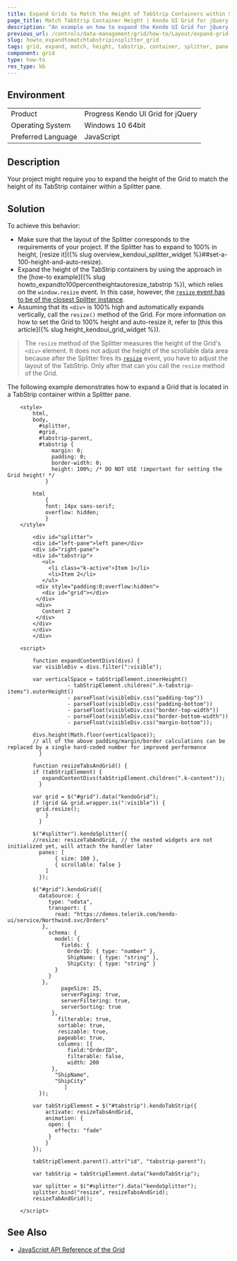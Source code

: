 ```yaml
---
title: Expand Grids to Match the Height of TabStrip Containers within Splitter Panes
page_title: Match TabStrip Container Height | Kendo UI Grid for jQuery
description: "An example on how to expand the Kendo UI Grid for jQuery when it is located in a TabStrip container within a Splitter pane."
previous_url: /controls/data-management/grid/how-to/Layout/expand-grid-to-match-tabstrip-height-within-splitter-pane, /controls/layout/splitter/how-to/expand-grid-to-match-tabstrip-height-split-pane, /controls/navigation/tabstrip/how-to/expand-grid-to-match-height-within-splitter-pane
slug: howto_expandtomatchtabstripinsplitter_grid
tags: grid, expand, match, height, tabstrip, container, splitter, pane
component: grid
type: how-to
res_type: kb
---
```


## Environment

<table>
 <tr>
  <td>Product</td>
  <td>Progress Kendo UI Grid for jQuery</td>
 </tr>
 <tr>
  <td>Operating System</td>
  <td>Windows 10 64bit</td>
 </tr>
 <tr>
  <td>Preferred Language</td>
  <td>JavaScript</td>
 </tr>
</table>

## Description

Your project might require you to expand the height of the Grid to match the height of its TabStrip container within a Splitter pane.

## Solution

To achieve this behavior:
* Make sure that the layout of the Splitter corresponds to the requirements of your project. If the Splitter has to expand to 100% in height, [resize it]({% slug overview_kendoui_splitter_widget %}##set-a-100-height-and-auto-resize).
* Expand the height of the TabStrip containers by using the approach in the [how-to example]({% slug howto_expandto100percentheightautoresize_tabstrip %}), which relies on the `window.resize` event. In this case, however, the [`resize` event has to be of the closest Splitter instance](https://docs.telerik.com/kendo-ui/api/javascript/ui/splitter/events/resize).
* Assuming that its `<div>` is 100% high and automatically expands vertically, call the `resize()` method of the Grid. 
For more information on how to set the Grid to 100% height and auto-resize it, refer to [this this article]({% slug height_kendoui_grid_widget %}).

> The `resize` method of the Splitter measures the height of the Grid's `<div>` element. It does not adjust the height of the scrollable data area because after the Splitter fires its [`resize`](/api/javascript/ui/splitter/events/resize) event, you have to adjust the layout of the TabStrip. Only after that can you call the `resize` method of the Grid.

The following example demonstrates how to expand a Grid that is located in a TabStrip container within a Splitter pane.

```dojo
    <style>
        html,
        body,
          #splitter,
          #grid,
          #tabstrip-parent,
          #tabstrip {
              margin: 0;
              padding: 0;
              border-width: 0;
              height: 100%; /* DO NOT USE !important for setting the Grid height! */
            }

        html
            {
            font: 14px sans-serif;
            overflow: hidden;
            }
    </style>

        <div id="splitter">
        <div id="left-pane">left pane</div>
        <div id="right-pane">
        <div id="tabstrip">
           <ul>
             <li class="k-active">Item 1</li>
             <li>Item 2</li>
           </ul>
         <div style="padding:0;overflow:hidden">
           <div id="grid"></div>
         </div>
         <div>
           Content 2
         </div>
        </div>
        </div>
        </div>

    <script>

        function expandContentDivs(divs) {
        var visibleDiv = divs.filter(":visible");

        var verticalSpace = tabStripElement.innerHeight()
                   - tabStripElement.children(".k-tabstrip-items").outerHeight()
                   - parseFloat(visibleDiv.css("padding-top"))
                   - parseFloat(visibleDiv.css("padding-bottom"))
                   - parseFloat(visibleDiv.css("border-top-width"))
                   - parseFloat(visibleDiv.css("border-bottom-width"))
                   - parseFloat(visibleDiv.css("margin-bottom"));

        divs.height(Math.floor(verticalSpace));
        // all of the above padding/margin/border calculations can be replaced by a single hard-coded number for improved performance
          }

        function resizeTabsAndGrid() {
        if (tabStripElement) {
           expandContentDivs(tabStripElement.children(".k-content"));
          }

        var grid = $("#grid").data("kendoGrid");
        if (grid && grid.wrapper.is(":visible")) {
         grid.resize();
            }
          }

        $("#splitter").kendoSplitter({
        //resize: resizeTabAndGrid, // the nested widgets are not initialized yet, will attach the handler later
          panes: [
               { size: 100 },
               { scrollable: false }
            ]
          });

        $("#grid").kendoGrid({
          dataSource: {
             type: "odata",
             transport: {
               read: "https://demos.telerik.com/kendo-ui/service/Northwind.svc/Orders"
           },
             schema: {
               model: {
                 fields: {
                   OrderID: { type: "number" },
                   ShipName: { type: "string" },
                   ShipCity: { type: "string" }
               }
             }
           },
                 pageSize: 25,
                 serverPaging: true,
                 serverFiltering: true,
                 serverSorting: true
              },
                filterable: true,
                sortable: true,
                resizable: true,
                pageable: true,
                columns: [{
                   field:"OrderID",
                   filterable: false,
                   width: 200
              },
               "ShipName",
               "ShipCity"
                  ]
          });

        var tabStripElement = $("#tabstrip").kendoTabStrip({
            activate: resizeTabsAndGrid,
            animation: {
             open: {
               effects: "fade"
             }
            }
        });

        tabStripElement.parent().attr("id", "tabstrip-parent");

        var tabStrip = tabStripElement.data("kendoTabStrip");

        var splitter = $("#splitter").data("kendoSplitter");
        splitter.bind("resize", resizeTabsAndGrid);
        resizeTabAndGrid();

    </script>
```

## See Also

* [JavaScript API Reference of the Grid](/api/javascript/ui/grid)
